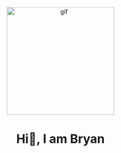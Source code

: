 <div id="header" align="center">
    <img src="https://media.giphy.com/media/qgQUggAC3Pfv687qPC/giphy.gif" alt="gif" width="250">
    <h1>Hi👋, I am Bryan</h1>
</div>
